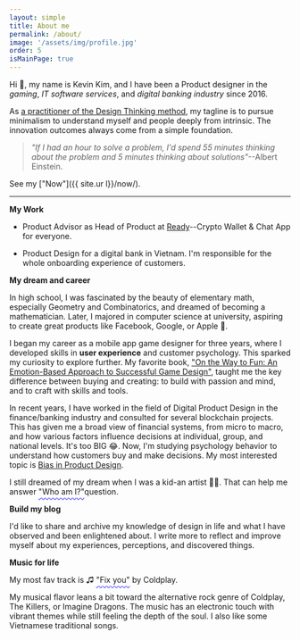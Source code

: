 ```yaml
---
layout: simple
title: About me
permalink: /about/
image: '/assets/img/profile.jpg'
order: 5
isMainPage: true
---
```


Hi 👋, my name is Kevin Kim, and I have been a Product designer in the *gaming*, *IT software services*, and *digital banking industry* since 2016.


As [a practitioner of the Design Thinking method](https://www.credly.com/badges/d7ba6db5-ff1a-42e8-b854-ae6d3e8028a8), my tagline is to pursue minimalism to understand myself and people deeply from intrinsic. The innovation outcomes always come from a simple foundation.

> _"If I had an hour to solve a problem, I'd spend 55 minutes thinking about the problem and 5 minutes thinking about solutions"_--Albert Einstein.

See my ["Now"]({{ site.ur l}}/now/).

***

**My Work**

- Product Advisor as Head of Product at [Ready](https//ready.io)--Crypto Wallet & Chat App for everyone.

- Product Design for a digital bank in Vietnam. I'm responsible for the whole onboarding experience of customers.

**My dream and career**

In high school, I was fascinated by the beauty of elementary math, especially Geometry and Combinatorics, and dreamed of becoming a mathematician. Later, I majored in computer science at university, aspiring to create great products like Facebook, Google, or Apple 🫠.

I began my career as a mobile app game designer for three years, where I developed skills in **user experience** and customer psychology. This sparked my curiosity to explore further. My favorite book, ["On the Way to Fun: An Emotion-Based Approach to Successful Game Design"](https://www.amazon.com/Way-Fun-Emotion-Based-Approach-Successful/dp/1568815824), taught me the key difference between buying and creating: to build with passion and mind, and to craft with skills and tools.

In recent years, I have worked in the field of Digital Product Design in the finance/banking industry and consulted for several blockchain projects. This has given me a broad view of financial systems, from micro to macro, and how various factors influence decisions at individual, group, and national levels. It's too BIG 😂. Now, I'm studying psychology behavior to understand how customers buy and make decisions. My most interested topic is [Bias in Product Design](/research/2023-12-13-bias).

I still dreamed of my dream when I was a kid-an artist 🧑‍🎨. That can help me answer <a style="text-decoration: underline;text-underline-offset: 0.6ex;text-decoration-style: wavy;text-decoration-color: #6b69fa">"Who am I?"</a>question.

**Build my blog**

I'd like to share and archive my knowledge of design in life and what I have observed and been enlightened about. I write more to reflect and improve myself about my experiences, perceptions, and discovered things.

**Music for life**

My most fav track is ♫ <a href="https://open.spotify.com/track/7LVHVU3tWfcxj5aiPFEW4Q?si=bb571cb38d7b4565" style="text-decoration: underline;text-underline-offset: 0.6ex;text-decoration-style: wavy;text-decoration-color: #6b69fa">"Fix you"</a> by Coldplay.

My musical flavor leans a bit toward the alternative rock genre of Coldplay, The Killers, or Imagine Dragons. The music has an electronic touch with vibrant themes while still feeling the depth of the soul. I also like some Vietnamese traditional songs.
